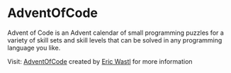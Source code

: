 # AdventOfCode

Advent of Code is an Advent calendar of small programming puzzles for a variety of skill sets and skill levels that can be solved 
in any programming language you like.

Visit: [AdventOfCode](https://adventofcode.com/) created by [Eric Wastl](http://was.tl/) for more information
